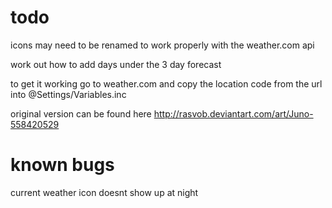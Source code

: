 # todo 
icons may need to be renamed to work properly with the weather.com api

work out how to add days under the 3 day forecast


to get it working go to weather.com and copy the location code from the url into @Settings/Variables.inc

original version can be found here http://rasvob.deviantart.com/art/Juno-558420529

# known bugs

current weather icon doesnt show up at night
